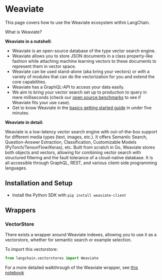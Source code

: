 # Weaviate

This page covers how to use the Weaviate ecosystem within LangChain.

What is Weaviate?

**Weaviate in a nutshell:**
- Weaviate is an open-source ​database of the type ​vector search engine.
- Weaviate allows you to store JSON documents in a class property-like fashion while attaching machine learning vectors to these documents to represent them in vector space.
- Weaviate can be used stand-alone (aka bring your vectors) or with a variety of modules that can do the vectorization for you and extend the core capabilities.
- Weaviate has a GraphQL-API to access your data easily.
- We aim to bring your vector search set up to production to query in mere milliseconds (check our [open source benchmarks](https://weaviate.io/developers/weaviate/current/benchmarks/) to see if Weaviate fits your use case).
- Get to know Weaviate in the [basics getting started guide](https://weaviate.io/developers/weaviate/current/core-knowledge/basics.html) in under five minutes.

**Weaviate in detail:**

Weaviate is a low-latency vector search engine with out-of-the-box support for different media types (text, images, etc.). It offers Semantic Search, Question-Answer Extraction, Classification, Customizable Models (PyTorch/TensorFlow/Keras), etc. Built from scratch in Go, Weaviate stores both objects and vectors, allowing for combining vector search with structured filtering and the fault tolerance of a cloud-native database. It is all accessible through GraphQL, REST, and various client-side programming languages.

## Installation and Setup
- Install the Python SDK with `pip install weaviate-client`
## Wrappers

### VectorStore

There exists a wrapper around Weaviate indexes, allowing you to use it as a vectorstore,
whether for semantic search or example selection.

To import this vectorstore:
```python
from langchain.vectorstores import Weaviate
```

For a more detailed walkthrough of the Weaviate wrapper, see [this notebook](../modules/indexes/vectorstores/examples/weaviate.ipynb)
